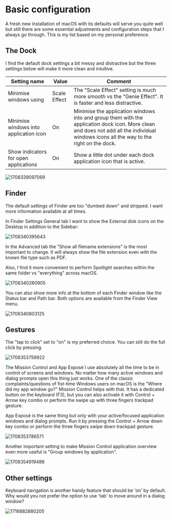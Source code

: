 # Basic configuration

A fresh new installation of macOS with its defaults will serve you quite well but still there are some essential adjustments and configuration steps that I always go through. This is my list based on my personal preference.

## The Dock

I find the default dock settings a bit messy and distractive but the three settings below will make it more clean and intuitive.

| Setting name                           | Value        | Comment                                                                                                                                                                                 |
| -------------------------------------- | ------------ | --------------------------------------------------------------------------------------------------------------------------------------------------------------------------------------- |
| Minimise windows using                 | Scale Effect | The "Scale Effect" setting is much more smooth vs the "Genie Effect". It is faster and less distractive.                                                                                |
| Minimise windows into application icon | On           | Minimise the application windows into and group them with the application dock icon. More clean and does not add all the individual windows icons all the way to the right on the dock. |
| Show indicators for open applications  | On           | Show a little dot under each dock application icon that is active.                                                                                                                      |

![1708339097069](image/initial-config/1708339097069.png)

## Finder

The default settings of Finder are too "dumbed down" and stripped. I want more information available at all times.

In Finder Settings General tab I want to show the External disk icons on the Desktop in addition to the Sidebar:

![1708340395643](image/initial-config/1708340395643.png)

In the Advanced tab the "Show all filename extensions" is the most important to change. It will always show the file extension even with the known file type such as PDF.

Also, I find it more convenient to perform Spotlight searches within the same folder vs "everything" across macOS.

![1708340260905](image/initial-config/1708340260905.png)

You can also show more info at the bottom of each Finder window like the Status bar and Path bar. Both options are available from the Finder View menu.

![1708340803125](image/initial-config/1708340803125.png)

## Gestures

The "tap to click" set to "on" is my preferred choice. You can still do the full click by pressing.

![1708353759922](image/initial-config/1708353759922.png)

The Mission Control and App Exposé I use absolutely all the time to be in control of screens and windows. No matter how many active windows and dialog prompts open this thing just works. One of the classic complaints/questions of fist-time Windows users on macOS is the "Where did my app window go?" Mission Control helps with that. It has a dedicated button on the keyboard (F3), but you can also activate it with Control + Arrow key combo or perform the swipe up with three fingers trackpad gesture.

App Exposé is the same thing but only with your active/focused application windows and dialog prompts. Run it by pressing the Control + Arrow down key combo or perform the three fingers swipe down trackpad gesture.

![1708353786571](image/initial-config/1708353786571.png)

Another important setting to make Mission Control application overview even more useful is "Group windows by application".

![1708354919486](image/initial-config/1708354919486.png)

## Other settings

Keyboard navigation is another handy feature that should be 'on' by default. Why would you not prefer the option to use 'tab' to move around in a dialog window?

![1716882880205](image/initial-config/1716882880205.png)
